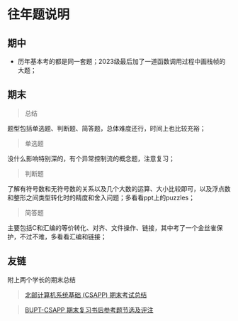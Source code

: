 # 往年题说明

## 期中

* 历年基本考的都是同一套题；2023级最后加了一道函数调用过程中画栈帧的大题；

## 期末

> 总结

题型包括单选题、判断题、简答题，总体难度还行，时间上也比较充裕；

> 单选题

没什么影响特别深的，有个异常控制流的概念题，注意复习；

> 判断题

了解有符号数和无符号数的关系以及几个大数的运算、大小比较即可，以及浮点数和整形之间类型转化时的精度和舍入问题；多看看ppt上的puzzles；

> 简答题

主要包括C和汇编的等价转化、对齐、文件操作、链接，其中考了一个金丝雀保护，不过不难，多看看汇编和链接；

## 友链

附上两个学长的期末总结

> [北邮计算机系统基础 (CSAPP) 期末考试总结](https://blog.carbene.cc/2020/12/24/CSAPP%E8%80%83%E8%AF%95%E6%80%BB%E7%BB%93/)

> [BUPT-CSAPP 期末复习书后参考题节选及评注](https://blog.csdn.net/weixin_43873801/article/details/103925407)